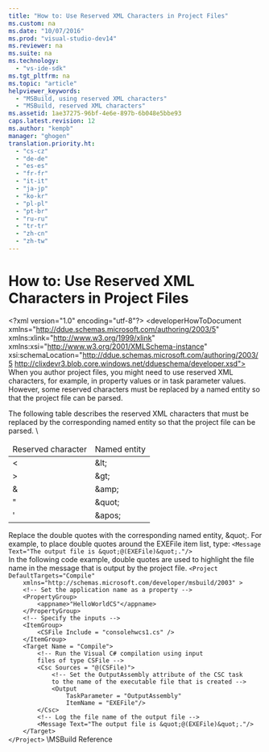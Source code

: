 ```yaml
---
title: "How to: Use Reserved XML Characters in Project Files"
ms.custom: na
ms.date: "10/07/2016"
ms.prod: "visual-studio-dev14"
ms.reviewer: na
ms.suite: na
ms.technology: 
  - "vs-ide-sdk"
ms.tgt_pltfrm: na
ms.topic: "article"
helpviewer_keywords: 
  - "MSBuild, using reserved XML characters"
  - "MSBuild, reserved XML characters"
ms.assetid: 1ae37275-96bf-4e6e-897b-6b048e5bbe93
caps.latest.revision: 12
ms.author: "kempb"
manager: "ghogen"
translation.priority.ht: 
  - "cs-cz"
  - "de-de"
  - "es-es"
  - "fr-fr"
  - "it-it"
  - "ja-jp"
  - "ko-kr"
  - "pl-pl"
  - "pt-br"
  - "ru-ru"
  - "tr-tr"
  - "zh-cn"
  - "zh-tw"
---
```

# How to: Use Reserved XML Characters in Project Files
\<?xml version="1.0" encoding="utf-8"?>
\<developerHowToDocument xmlns="http://ddue.schemas.microsoft.com/authoring/2003/5" xmlns:xlink="http://www.w3.org/1999/xlink" xmlns:xsi="http://www.w3.org/2001/XMLSchema-instance" xsi:schemaLocation="http://ddue.schemas.microsoft.com/authoring/2003/5 http://clixdevr3.blob.core.windows.net/ddueschema/developer.xsd">
  <introduction>
    <para>When you author project files, you might need to use reserved XML characters, for example, in property values or in task parameter values. However, some reserved characters must be replaced by a named entity so that the project file can be parsed.</para>
  </introduction>
  <section>
    <title>Using Reserved Characters</title>
    <content>
      <para>The following table describes the reserved XML characters that must be replaced by the corresponding named entity so that the project file can be parsed.</para>
      \<table xmlns:caps="http://schemas.microsoft.com/build/caps/2013/11">
        <thead>
          <tr>
            <TD>
              <para>Reserved character</para>
            </TD>
            <TD>
              <para>Named entity</para>
            </TD>
          </tr>
        </thead>
        <tbody>
          <tr>
            <TD>
              <para>&lt;</para>
            </TD>
            <TD>
              <para>&amp;lt;</para>
            </TD>
          </tr>
          <tr>
            <TD>
              <para>&gt;</para>
            </TD>
            <TD>
              <para>&amp;gt;</para>
            </TD>
          </tr>
          <tr>
            <TD>
              <para>&amp;</para>
            </TD>
            <TD>
              <para>&amp;amp;</para>
            </TD>
          </tr>
          <tr>
            <TD>
              <para>"</para>
            </TD>
            <TD>
              <para>&amp;quot;</para>
            </TD>
          </tr>
          <tr>
            <TD>
              <para>'</para>
            </TD>
            <TD>
              <para>&amp;apos;</para>
            </TD>
          </tr>
        </tbody>
      </table>
      <procedure>
        <title>To use double quotes in a project file</title>
        <steps class="bullet">
          <step>
            <content>
              <para>Replace the double quotes with the corresponding named entity, &amp;quot;. For example, to place double quotes around the <codeInline>EXEFile</codeInline> item list, type:</para>
              <code>&lt;Message Text="The output file is &amp;quot;@(EXEFile)&amp;quot;."/&gt;</code>
            </content>
          </step>
        </steps>
      </procedure>
    </content>
  </section>
  <codeExample>
    <description>
      <content>
        <para>In the following code example, double quotes are used to highlight the file name in the message that is output by the project file.</para>
      </content>
    </description>
    <code>&lt;Project DefaultTargets="Compile"
    xmlns="http://schemas.microsoft.com/developer/msbuild/2003" &gt;
    &lt;!-- Set the application name as a property --&gt;
    &lt;PropertyGroup&gt;
        &lt;appname&gt;"HelloWorldCS"&lt;/appname&gt;
    &lt;/PropertyGroup&gt;
    &lt;!-- Specify the inputs --&gt;
    &lt;ItemGroup&gt;
        &lt;CSFile Include = "consolehwcs1.cs" /&gt;
    &lt;/ItemGroup&gt;
    &lt;Target Name = "Compile"&gt;
        &lt;!-- Run the Visual C# compilation using input
        files of type CSFile --&gt;
        &lt;Csc Sources = "@(CSFile)"&gt;
            &lt;!-- Set the OutputAssembly attribute of the CSC task
            to the name of the executable file that is created --&gt;
            &lt;Output
                TaskParameter = "OutputAssembly"
                ItemName = "EXEFile"/&gt;
        &lt;/Csc&gt;
        &lt;!-- Log the file name of the output file --&gt;
        &lt;Message Text="The output file is &amp;quot;@(EXEFile)&amp;quot;."/&gt;
    &lt;/Target&gt;
&lt;/Project&gt;</code>
    <comments>
      <content />
    </comments>
  </codeExample>
  <relatedTopics>
\<link xlink:href="093395e1-70da-4f74-b34d-046c5e2b32e8">MSBuild Reference</link>

</relatedTopics>
</developerHowToDocument>